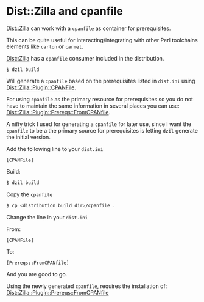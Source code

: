 # Dist::Zilla and cpanfile

[Dist::Zilla](https://metacpan.org/pod/distribution/Dist-Zilla/lib/Dist/Zilla.pm) can work with a `cpanfile` as container for prerequisites.

This can be quite useful for interacting/integrating with other Perl toolchains elements like `carton` or `carmel`.

[Dist::Zilla](https://metacpan.org/pod/distribution/Dist-Zilla/lib/Dist/Zilla.pm) has a `cpanfile` consumer included in the distribution.

```
$ dzil build
```

Will generate a `cpanfile` based on the prerequisites listed in `dist.ini` using [Dist::Zilla::Plugin::CPANFile](https://metacpan.org/pod/Dist::Zilla::Plugin::CPANFile).

For using `cpanfile` as the primary resource for prerequisites so you do not have to maintain the same information in several places you can use: [Dist::Zilla::Plugin::Prereqs::FromCPANfile](https://metacpan.org/pod/Dist::Zilla::Plugin::Prereqs::FromCPANfile).

A nifty trick I used for generating a `cpanfile` for later use, since I want the `cpanfile` to be a the primary source for prerequisites is letting `dzil` generate the initial version.

Add the following line to your `dist.ini`

`[CPANFile]`

Build:

```bash
$ dzil build
```

Copy the `cpanfile`

```bash
$ cp <distribution build dir>/cpanfile .
```

Change the line in your `dist.ini`

From:

`[CPANFile]`

To:

`[Prereqs::FromCPANfile]`

And you are good to go.

Using the newly generated `cpanfile`, requires the installation of: [Dist::Zilla::Plugin::Prereqs::FromCPANfile](https://metacpan.org/pod/Dist::Zilla::Plugin::Prereqs::FromCPANfile)

